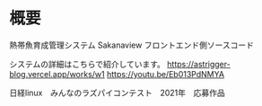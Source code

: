 
# 概要
熱帯魚育成管理システム Sakanaview フロントエンド側ソースコード

システムの詳細はこちらで紹介しています。
<https://astrigger-blog.vercel.app/works/w1>
<https://youtu.be/Eb013PdNMYA>

日経linux　みんなのラズパイコンテスト　2021年　応募作品
